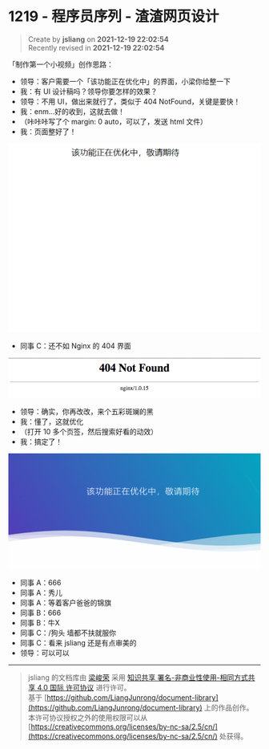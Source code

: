 1219 - 程序员序列 - 渣渣网页设计
===

> Create by **jsliang** on **2021-12-19 22:02:54**  
> Recently revised in **2021-12-19 22:02:54**

「制作第一个小视频」创作思路：

* 领导：客户需要一个「该功能正在优化中」的界面，小梁你给整一下
* 我：有 UI 设计稿吗？领导你要怎样的效果？
* 领导：不用 UI，做出来就行了，类似于 404 NotFound，关键是要快！
* 我：enm...好的收到，这就去做！
* （咔咔咔写了个 margin: 0 auto，可以了，发送 html 文件）
* 我：页面整好了！

![图](./img/test-1.png)

* 同事 C：还不如 Nginx 的 404 界面

![图](./img/test-2.png)

* 领导：确实，你再改改，来个五彩斑斓的黑
* 我：懂了，这就优化
* （打开 10 多个页签，然后搜索好看的动效）
* 我：搞定了！

![图](./img/test-3.gif)

* 同事 A：666
* 同事 A：秀儿
* 同事 A：等着客户爸爸的锦旗
* 同事 B：666
* 同事 B：牛X
* 同事 C：/狗头 墙都不扶就服你
* 同事 C：看来 jsliang 还是有点审美的
* 领导：可以可以

---

> jsliang 的文档库由 [梁峻荣](https://github.com/LiangJunrong) 采用 [知识共享 署名-非商业性使用-相同方式共享 4.0 国际 许可协议](http://creativecommons.org/licenses/by-nc-sa/4.0/) 进行许可。<br/>基于 [https://github.com/LiangJunrong/document-library](https://github.com/LiangJunrong/document-library) 上的作品创作。<br/>本许可协议授权之外的使用权限可以从 [https://creativecommons.org/licenses/by-nc-sa/2.5/cn/](https://creativecommons.org/licenses/by-nc-sa/2.5/cn/) 处获得。
